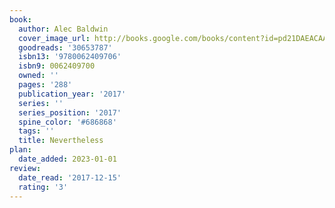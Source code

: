 ```yaml
---
book:
  author: Alec Baldwin
  cover_image_url: http://books.google.com/books/content?id=pd21DAEACAAJ&printsec=frontcover&img=1&zoom=1&source=gbs_api
  goodreads: '30653787'
  isbn13: '9780062409706'
  isbn9: 0062409700
  owned: ''
  pages: '288'
  publication_year: '2017'
  series: ''
  series_position: '2017'
  spine_color: '#686868'
  tags: ''
  title: Nevertheless
plan:
  date_added: 2023-01-01
review:
  date_read: '2017-12-15'
  rating: '3'
---
```

